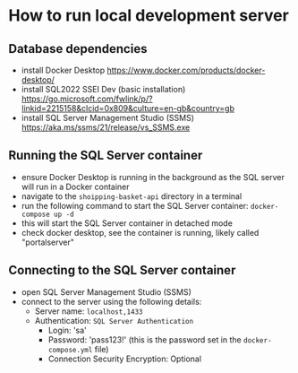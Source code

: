 # How to run local development server

## Database dependencies
- install Docker Desktop https://www.docker.com/products/docker-desktop/
- install SQL2022 SSEI Dev (basic installation) https://go.microsoft.com/fwlink/p/?linkid=2215158&clcid=0x809&culture=en-gb&country=gb
- install SQL Server Management Studio (SSMS) https://aka.ms/ssms/21/release/vs_SSMS.exe

## Running the SQL Server container
- ensure Docker Desktop is running in the background as the SQL server will run in a Docker container
- navigate to the `shoipping-basket-api` directory in a terminal
- run the following command to start the SQL Server container:
```docker-compose up -d```
- this will start the SQL Server container in detached mode
- check docker desktop, see the container is running, likely called "portalserver"

## Connecting to the SQL Server container
- open SQL Server Management Studio (SSMS)
- connect to the server using the following details:
  - Server name: `localhost,1433`
  - Authentication: `SQL Server Authentication`
	- Login: 'sa'
	- Password: 'pass123!' (this is the password set in the `docker-compose.yml` file)
	- Connection Security Encryption: Optional